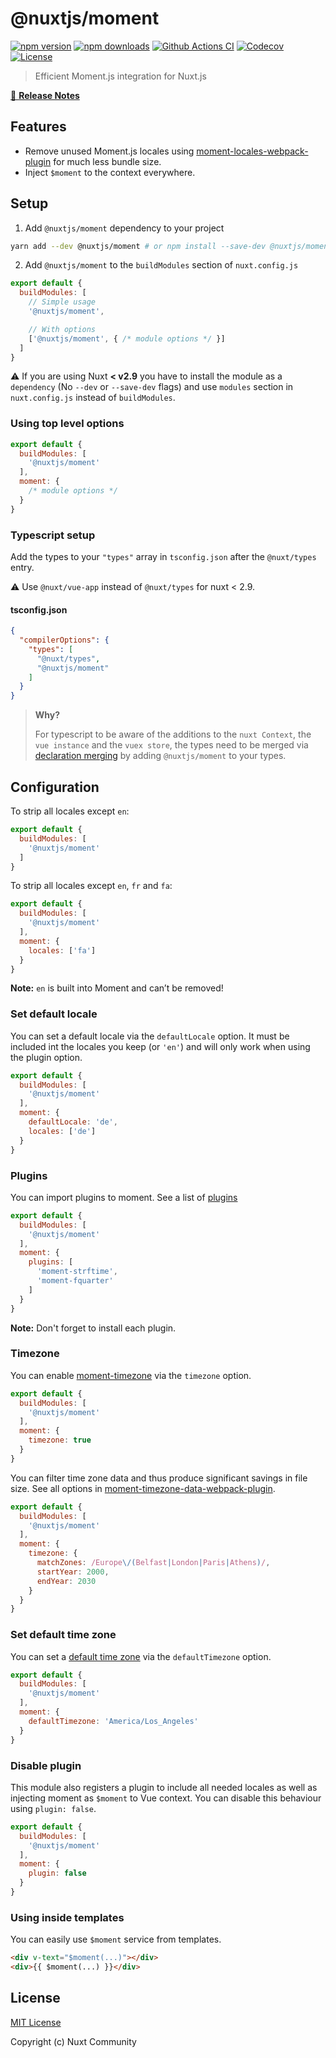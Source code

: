 # @nuxtjs/moment

[![npm version][npm-version-src]][npm-version-href]
[![npm downloads][npm-downloads-src]][npm-downloads-href]
[![Github Actions CI][github-actions-ci-src]][github-actions-ci-href]
[![Codecov][codecov-src]][codecov-href]
[![License][license-src]][license-href]

> Efficient Moment.js integration for Nuxt.js

[📖 **Release Notes**](./CHANGELOG.md)

## Features

- Remove unused Moment.js locales using [moment-locales-webpack-plugin](https://github.com/iamakulov/moment-locales-webpack-plugin) for much less bundle size.
- Inject `$moment` to the context everywhere.

## Setup

1. Add `@nuxtjs/moment` dependency to your project

```bash
yarn add --dev @nuxtjs/moment # or npm install --save-dev @nuxtjs/moment
```

2. Add `@nuxtjs/moment` to the `buildModules` section of `nuxt.config.js`

```js
export default {
  buildModules: [
    // Simple usage
    '@nuxtjs/moment',

    // With options
    ['@nuxtjs/moment', { /* module options */ }]
  ]
}
```

:warning: If you are using Nuxt **< v2.9** you have to install the module as a `dependency` (No `--dev` or `--save-dev` flags) and use `modules` section in `nuxt.config.js` instead of `buildModules`.

### Using top level options

```js
export default {
  buildModules: [
    '@nuxtjs/moment'
  ],
  moment: {
    /* module options */
  }
}
```

### Typescript setup

Add the types to your `"types"` array in `tsconfig.json` after the `@nuxt/types` entry.

:warning: Use `@nuxt/vue-app` instead of `@nuxt/types` for nuxt < 2.9. 

#### tsconfig.json

```json
{
  "compilerOptions": {
    "types": [
      "@nuxt/types",
      "@nuxtjs/moment"
    ]
  }
}
```

> **Why?**
>
> For typescript to be aware of the additions to the `nuxt Context`, the `vue instance` and the `vuex store`, the types need to be merged via [declaration merging](https://www.typescriptlang.org/docs/handbook/declaration-merging.html) by adding `@nuxtjs/moment` to your types.

## Configuration

To strip all locales except `en`:

```js
export default {
  buildModules: [
    '@nuxtjs/moment'
  ]
}
```

To strip all locales except `en`, `fr` and `fa`:

```js
export default {
  buildModules: [
    '@nuxtjs/moment'
  ],
  moment: {
    locales: ['fa']
  }
}
```

**Note:** `en` is built into Moment and can’t be removed!

### Set default locale

You can set a default locale via the `defaultLocale` option. It must be included
int the locales you keep (or `'en'`) and will only work when using the plugin option.

```js
export default {
  buildModules: [
    '@nuxtjs/moment'
  ],
  moment: {
    defaultLocale: 'de',
    locales: ['de']
  }
}
```

### Plugins

You can import plugins to moment. See a list of [plugins](https://momentjs.com/docs/#/plugins/)

```js
export default {
  buildModules: [
    '@nuxtjs/moment'
  ],
  moment: {
    plugins: [
      'moment-strftime',
      'moment-fquarter'
    ]
  }
}
```

**Note:** Don't forget to install each plugin.

### Timezone

You can enable [moment-timezone](https://momentjs.com/timezone/) via the `timezone` option.

```js
export default {
  buildModules: [
    '@nuxtjs/moment'
  ],
  moment: {
    timezone: true
  }
}
```

You can filter time zone data and thus produce significant savings in file size.
See all options in [moment-timezone-data-webpack-plugin](https://github.com/gilmoreorless/moment-timezone-data-webpack-plugin).

```js
export default {
  buildModules: [
    '@nuxtjs/moment'
  ],
  moment: {
    timezone: {
      matchZones: /Europe\/(Belfast|London|Paris|Athens)/,
      startYear: 2000,
      endYear: 2030
    }
  }
}
```

### Set default time zone

You can set a [default time zone](https://momentjs.com/timezone/docs/#/using-timezones/default-timezone/) via the `defaultTimezone` option.

```js
export default {
  buildModules: [
    '@nuxtjs/moment'
  ],
  moment: {
    defaultTimezone: 'America/Los_Angeles'
  }
}
```

### Disable plugin

This module also registers a plugin to include all needed locales as well as injecting moment as `$moment` to Vue context. You can disable this behaviour using `plugin: false`.

```js
export default {
  buildModules: [
    '@nuxtjs/moment'
  ],
  moment: {
    plugin: false
  }
}
```

### Using inside templates

You can easily use `$moment` service from templates.

```html
<div v-text="$moment(...)"></div>
<div>{{ $moment(...) }}</div>
```

## License

[MIT License](./LICENSE)

Copyright (c) Nuxt Community

<!-- Badges -->
[npm-version-src]: https://img.shields.io/npm/v/@nuxtjs/moment/latest.svg
[npm-version-href]: https://npmjs.com/package/@nuxtjs/moment

[npm-downloads-src]: https://img.shields.io/npm/dt/@nuxtjs/moment.svg
[npm-downloads-href]: https://npmjs.com/package/@nuxtjs/moment

[github-actions-ci-src]: https://github.com/nuxt-community/moment-module/workflows/ci/badge.svg
[github-actions-ci-href]: https://github.com/nuxt-community/moment-module/actions?query=workflow%3Aci

[codecov-src]: https://img.shields.io/codecov/c/github/nuxt-community/moment-module.svg
[codecov-href]: https://codecov.io/gh/nuxt-community/moment-module

[license-src]: https://img.shields.io/npm/l/@nuxtjs/moment.svg
[license-href]: https://npmjs.com/package/@nuxtjs/moment
